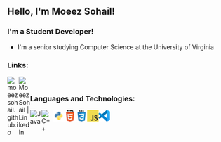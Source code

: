 ## Hello, I'm Moeez Sohail!

### I'm a Student Developer!

- I'm a senior studying Computer Science at the University of Virginia

### Links:

[<img align="left" alt="moeezsohail.github.io" width="26px" src="https://www.pngkit.com/png/detail/205-2055556_free-icons-png-web-icon-round-png.png" />][website]
[<img align="left" alt="Moeez Sohail | LinkedIn" width="26px" src="https://cdn-icons-png.flaticon.com/512/3536/3536505.png" />][linkedin]

<br />

### Languages and Technologies:


<img align="left" alt="Java" width="26px" src="https://upload.wikimedia.org/wikipedia/en/thumb/3/30/Java_programming_language_logo.svg/1200px-Java_programming_language_logo.svg.png" />
<img align="left" alt="C++" width="26px" src="https://upload.wikimedia.org/wikipedia/commons/thumb/1/18/ISO_C%2B%2B_Logo.svg/1200px-ISO_C%2B%2B_Logo.svg.png" />
<img align="left" alt="Python" width="26px" src="https://raw.githubusercontent.com/github/explore/80688e429a7d4ef2fca1e82350fe8e3517d3494d/topics/python/python.png" />
<img align="left" alt="HTML5" width="26px" src="https://raw.githubusercontent.com/github/explore/80688e429a7d4ef2fca1e82350fe8e3517d3494d/topics/html/html.png" />
<img align="left" alt="CSS3" width="26px" src="https://raw.githubusercontent.com/github/explore/80688e429a7d4ef2fca1e82350fe8e3517d3494d/topics/css/css.png" />
<img align="left" alt="JavaScript" width="26px" src="https://raw.githubusercontent.com/github/explore/80688e429a7d4ef2fca1e82350fe8e3517d3494d/topics/javascript/javascript.png" />
<img align="left" alt="Visual Studio Code" width="26px" src="https://raw.githubusercontent.com/github/explore/80688e429a7d4ef2fca1e82350fe8e3517d3494d/topics/visual-studio-code/visual-studio-code.png" />

[website]: https://moeezsohail.github.io
[linkedin]: https://linkedin.com/in/moeezsohail
